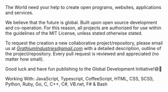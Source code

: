 The World need your help to create open programs, websites, applications and services.

We believe that the future is global. Built upon open source development and co-operation. For this reason, all projects are authorized for use within the guidelines of the MIT License, unless stated otherwise stated.

To request the creation a new collaborative project/repository, please email us at _<GrathiumIndustries@gmail.com>_ with a detailed description, outline of the project/repository.
Every pull request is reviewed and appreciated (no matter how small).

Good luck and have fun publishing to the Global Development Initiative!😄🌱

Working With: JavaScript, Typescript, CoffeeScript, HTML, CSS, SCSS, Python, Ruby, Go, C, C++, C#, VB.net, F# & Bash

